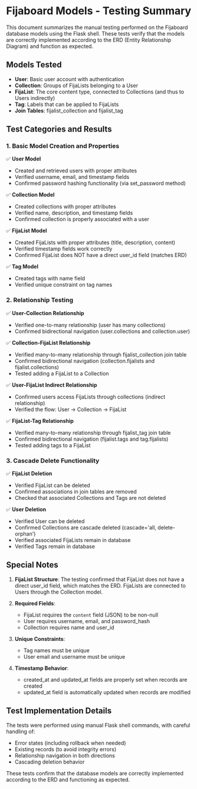 # Fijaboard Models - Testing Summary

This document summarizes the manual testing performed on the Fijaboard database models using the Flask shell. These tests verify that the models are correctly implemented according to the ERD (Entity Relationship Diagram) and function as expected.

## Models Tested

- **User**: Basic user account with authentication
- **Collection**: Groups of FijaLists belonging to a User
- **FijaList**: The core content type, connected to Collections (and thus to Users indirectly)
- **Tag**: Labels that can be applied to FijaLists
- **Join Tables**: fijalist_collection and fijalist_tag

## Test Categories and Results

### 1. Basic Model Creation and Properties

✅ **User Model**
- Created and retrieved users with proper attributes
- Verified username, email, and timestamp fields
- Confirmed password hashing functionality (via set_password method)

✅ **Collection Model**
- Created collections with proper attributes
- Verified name, description, and timestamp fields
- Confirmed collection is properly associated with a user

✅ **FijaList Model**
- Created FijaLists with proper attributes (title, description, content)
- Verified timestamp fields work correctly
- Confirmed FijaList does NOT have a direct user_id field (matches ERD)

✅ **Tag Model**
- Created tags with name field
- Verified unique constraint on tag names

### 2. Relationship Testing

✅ **User-Collection Relationship**
- Verified one-to-many relationship (user has many collections)
- Confirmed bidirectional navigation (user.collections and collection.user)

✅ **Collection-FijaList Relationship**
- Verified many-to-many relationship through fijalist_collection join table
- Confirmed bidirectional navigation (collection.fijalists and fijalist.collections)
- Tested adding a FijaList to a Collection

✅ **User-FijaList Indirect Relationship**
- Confirmed users access FijaLists through collections (indirect relationship)
- Verified the flow: User → Collection → FijaList

✅ **FijaList-Tag Relationship**
- Verified many-to-many relationship through fijalist_tag join table
- Confirmed bidirectional navigation (fijalist.tags and tag.fijalists)
- Tested adding tags to a FijaList

### 3. Cascade Delete Functionality

✅ **FijaList Deletion**
- Verified FijaList can be deleted
- Confirmed associations in join tables are removed
- Checked that associated Collections and Tags are not deleted

✅ **User Deletion**
- Verified User can be deleted
- Confirmed Collections are cascade deleted (cascade='all, delete-orphan')
- Verified associated FijaLists remain in database
- Verified Tags remain in database

## Special Notes

1. **FijaList Structure**: The testing confirmed that FijaList does not have a direct user_id field, which matches the ERD. FijaLists are connected to Users through the Collection model.

2. **Required Fields**:
   - FijaList requires the `content` field (JSON) to be non-null
   - User requires username, email, and password_hash
   - Collection requires name and user_id

3. **Unique Constraints**:
   - Tag names must be unique
   - User email and username must be unique

4. **Timestamp Behavior**:
   - created_at and updated_at fields are properly set when records are created
   - updated_at field is automatically updated when records are modified

## Test Implementation Details

The tests were performed using manual Flask shell commands, with careful handling of:
- Error states (including rollback when needed)
- Existing records (to avoid integrity errors)
- Relationship navigation in both directions
- Cascading deletion behavior

These tests confirm that the database models are correctly implemented according to the ERD and functioning as expected.